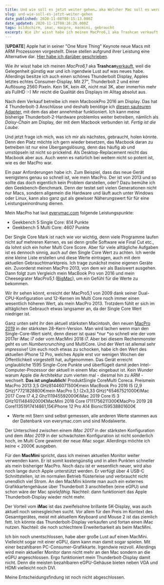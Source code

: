 ```yaml
---
title: Und wie soll es jetzt weiter gehen… aka Welcher Mac soll es werden?
slug: und-wie-soll-es-jetzt-weiter-gehen
date_published: 2020-11-08T08:15:13.000Z
date_updated: 2020-11-12T08:26:26.000Z
tags: bildschirm, imac, macpro, macmini, gebraucht
excerpt: Wie ihr wisst habe ich meinen MacPro6,1 aka Trashcan verkauft, weil die Gelegenheit günstig war und ich irgendwie Lust auf was neues habe. Allerdings besitze ich auch einen schönes Thunderbolt Display, Apples letztes echtes Consumer-Display.
---
```


[**UPDATE**] Apple hat in seiner "One More Thing" Keynote neue Macs mit ARM Prozessoren vorgestellt. Diese stellen aufgrund ihrer Leistung eine Alternative dar. [Hier habe ich darüber geschrieben](__GHOST_URL__/bam-apples-m1-und-wie-er-die-welt-aufschreckt/).

Wie ihr wisst habe ich meinen *MacPro6,1* aka **Trashcan**[verkauft](__GHOST_URL__/the-day-i-sold-my-macpro6-1/), weil die Gelegenheit günstig war und ich irgendwie Lust auf was neues habe. Allerdings besitze ich auch einen schönes Thunderbolt Display, Apples letztes echtes Consumer-Display. Mit 27", Thunderbolt 2 und einer Auflösung 2560 Pixeln. Kein 5K, kein 4K, nicht mal 3K, aber immerhin mehr als FullHD :-) Mir reicht die Qualität des Displays im Alltag absolut aus. 

Nach dem Verkauf betreibe ich mein MacbookPro 2016 am Display. Das hat 4 Thunderbolt-3 Anschlüsse und deshalb benötige ich [diesen sauteuren Adapter](__GHOST_URL__/thunderbolt-in-the-name-of-love/), mit dem das aber annehmbar funktioniert. Ich kann meine bisherige Thunderbolt-2-Hardware problemlos weiter betreiben, nämlich als *Daisy-Chain* am Display, der mit dem Macbook verbunden ist. *Fertig ist die Laube*.

Und jetzt frage ich mich, was ich mir als nächstes, gebraucht, holen könnte. Denn den Platz möchte ich gern wieder besetzen, das Macbook daran zu betreiben ist nur eine Übergangslösung, denn das häufig ab und umstöpseln ist nicht so prickelnd. Als Desktop-Replacement reicht das Macbook aber aus. Auch wenn es natürlich bei weitem nicht so potent ist, wie es der MacPro war.

Ein paar Anforderungen habe ich. Zum Beispiel, dass das neue Gerät wenigstens genau so schnell ist, wie mein MacPro. Der ist von 2013 und so sollte das doch eigentlich kein Problem darstellen, oder? Dazu bemühe ich den Geekbench-Benchmark. Denn der testet seit vielen Generationen nicht nur Macs, sondern allgemein die Hardware und läuft auch unter Windows oder Linux, kann also ganz gut als gewisser Näherungswert für für eine Leistungseinordnung dienen.

Mein MacPro hat laut [everymac.com](https://everymac.com/systems/apple/mac_pro/specs/mac-pro-six-core-3.5-xeon-e5-gray-black-cylinder-late-2013-specs.html) folgende Leistungspunkte:

- Geekbench 5 Single Core: 814 Punkte
- Geekbench 5 Multi Core: 4607 Punkte

Der Single Core Mark ist nach wie vor wichtig, denn viele Programme laufen nicht auf mehreren Kernen, es sei denn große Software wie Final Cut etc., da lohnt sich ein hoher Multi Core Score. Aber für viele alltägliche Aufgaben ist es dennoch sinnig, auch auf den Single Core Wert zu achten. Ich werde eine kleine Liste erstellen und diese Werte eintragen, auch mit dem aktuellen Gebrauchtmarktpreis. Ich trage zunächst meine eigenen Geräte ein. Zuvorderst meinen MacPro 2013, von dem wir als Basiswert ausgehen. Dann folgt zum Vergleich mein MacBook Pro von 2016 und mein Cheesegrater MacPro5,1 ([BigMac](__GHOST_URL__/ein-kleiner-abriss-zu-meinem-mac-pro-bigmac-2/)), um ein Gefühl für die Werte zu bekommen. 

Wir ihr sehen könnt, erreicht der MacPro5,1 von 2009 dank seiner Dual-CPU-Konfiguration und 12-Kernen im Multi Core noch immer einen wesentlich höheren Wert, als mein MacPro 2013. Trotzdem fühlt er sich im alltäglichen Gebrauch etwas langsamer an, da der Single Core Wert niedriger ist. 

Ganz unten seht ihr den aktuell stärksten Macintosh, den neuen [MacPro 2019](__GHOST_URL__/macpro7-1-die-neue-kasereibe/) in der stärksten 28-Kern-Version. Man wird lachen wenn man den Single-Core-Wert sieht, denn dieser ist quasi *nur *so schnell wie der vom 2017er iMac i7 oder vom MacMini 2018 i7. Aber bei diesem Rechenmonster geht es um *Numbercrunching* und MultiCore. Und der Wert ist allemal sehr *impressive*! Um euch noch etwas zu schocken, habe ich den Wert des aktuellen iPhone 12 Pro, welches Apple erst vor wenigen Wochen der Öffentlichkeit vorgestellt hat, aufgenommen. Das Gerät erreicht unglaubliche 1595 Single-Core Punkte und überflügelt damit jeden Intel-Computer-Prozessor der aktuell in einem Mac eingebaut ist. Kein Wunder warum Apple die Architektur zum vierten mal - diesmal hin zu ARM - wechselt. **Das ist unglaublich**!
ProduktSingle CoreMulti Coreca. Preismein MacPro 2013 3,5 GHz81446071500€mein MacBook Pro 2016 I5 (2,9 GHz)*7721828800€mein MacPro 5,1 (2x3,33 GHz)*65467521000€iMac 2017 Core I7 4,2 Ghz111945592000€iMac 2019 Core I5 3 GHz101148492000€MacMini 2018 Core I7111756211300€MacPro 2019 28 Core11351917414861,15€iPhone 12 Pro A14 Bionic159538801600€
* Werte mit Stern sind selbst gemessen, alle anderen Werte stammen aus der Datenbank von everymac.com und sind Modalwerte.

Der Unterschied zwischen einem *iMac 2017* in der stärksten Konfiguration und dem *iMac 2019* in der schwächsten Konfiguration ist nicht sonderlich hoch, im Multi Core gewinnt der neue iMac sogar. Allerdings möchte ich keine < 2000€ ausgeben. 

Für den **MacMini** spricht, dass ich meinen aktuellen Monitor weiter verwenden kann. Er ist somit kostengünstig und in allen Punkten schneller als mein bisheriger MacPro. Noch dazu ist er wesentlich neuer, wird also noch lange durch Apple unterstützt werden. Er verfügt über 4 USB-C Schnittstellen, ist im normalen Betrieb flüsterleise und verbraucht nicht unendlich viel Strom. An den MacMini könnte man auch ein externes Grafikkartengehäuse über Thunderbolt 3 anschließen (eine eGPU) und schon wäre der Mac *spielefähig*. Nachteil: dann funktioniert das Apple Thunderbolt-Display wieder nicht mehr.

Der Vorteil vom **iMac** ist das zweifelsohne brillante 5K-Display, was auch aktuell noch seinesgleichen sucht. Vor allem für den Preis im Kontext des Gesamtgerätes, meist mit aktuellem Keyboard und Mouse 2 ist das ziemlich fett. Ich könnte das Thunderbolt-Display verkaufen und fortan einen iMac nutzen. Nachteil: die noch schlechtere Erweiterbarkeit als beim MacMini.

Ich bin noch unentschlossen, habe aber große Lust auf einen MacMini. Vielleicht sogar mit einer eGPU, dann kann man damit sogar spielen. Mit einer bezahlbaren PC-Consumer-Grafikkarte. Irgendwie reizvoll. Allerdings wird mein aktueller Monitor dann nicht mehr an den Mac sondern an die eGPU angeschlossen. Ergo funktioniert mein Thunderbolt-Display damit nicht. Denn die meisten bezahlbaren eGPU-Gehäuse bieten neben VGA und HDMI vielleicht noch DVI.

Meine Entscheidungsfindung ist noch nicht abgeschlossen.

